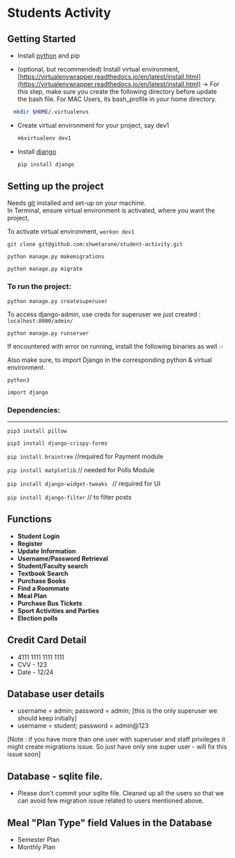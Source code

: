 # Students Activity

## Getting Started

* Install [python](https://www.python.org/downloads/) and pip

* (optional, but recommended) Install virtual environment, [https://virtualenvwrapper.readthedocs.io/en/latest/install.html](https://virtualenvwrapper.readthedocs.io/en/latest/install.html) -> For this step, make sure you create the following directory before update the bash file. For MAC Users, its bash_profile in your home directory.
```bash
  mkdir $HOME/.virtualenvs
```
* Create virtual environment for your project, say dev1

  ```bash
  mkvirtualenv dev1
  ```

* Install [django](https://docs.djangoproject.com/en/2.2/topics/install/)

  ```bash
  pip install django
  ```

## Setting up the project

Needs [git](https://git-scm.com/download/win) installed and set-up on your machine.  
In Terminal, ensure virtual environment is activated, where you want the project,

To activate virtual environment, ```workon dev1```

```git clone git@github.com:shwetarane/student-activity.git```

```python manage.py makemigrations```

```python manage.py migrate```

### To run the project:

```python manage.py createsuperuser```

To access django-admin, use creds for superuser we just created : ```localhost:8000/admin/```

```python manage.py runserver```

If encountered with error on running, install the following binaries as well :-

Also make sure, to import Django in the corresponding python & virtual environment. 

```python3```

```import django```

### Dependencies:

------

```pip3 install pillow```

```pip3 install django-crispy-forms```

```pip install braintree``` 	//required for Payment module

```pip install matplotlib```	// needed for Polls Module	

```pip install django-widget-tweaks ``` 	// required for UI

```pip install django-filter``` // to filter posts

## Functions

* **Student** **Login**
* **Register**
* **Update** **Information** 
* **Username/Password Retrieval**
* **Student/Faculty search**
* **Textbook Search**
* **Purchase Books**
* **Find a Roommate**
* **Meal Plan**
* **Purchase Bus Tickets**
* **Sport Activities and Parties**
* **Election polls**


## Credit Card Detail
* 4111 1111 1111 1111 
* CVV - 123
* Date - 12/24

## Database user details

* username = admin; password = admin; [this is the only superuser we should keep initially]
* username = student; password = admin@123

[Note : if you have more than one user with superuser and staff privileges it might create migrations issue.
So just have only one super user  - will fix this issue soon]

## Database - sqlite file.

* Please don't commit your sqlite file. Cleaned up all the users so that we can avoid few migration issue related to users mentioned above.

## Meal "Plan Type" field Values in the Database
* Semester Plan
* Monthly Plan
